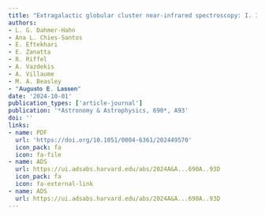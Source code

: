 ```yaml
---
title: "Extragalactic globular cluster near-infrared spectroscopy: I. Integrated near-infrared spectra of Centaurus A/NGC 5128"
authors:
- L. G. Dahmer-Hahn
- Ana L. Chies-Santos
- E. Eftekhari
- E. Zanatta
- R. Riffel
- A. Vazdekis
- A. Villaume
- M. A. Beasley
- "𝐀𝐮𝐠𝐮𝐬𝐭𝐨 𝐄. 𝐋𝐚𝐬𝐬𝐞𝐧"
date: '2024-10-01'
publication_types: ['article-journal']
publication: '*Astronomy & Astrophysics, 690*, A93'
doi: ''
links:
- name: PDF
  url: 'https://doi.org/10.1051/0004-6361/202449570'
  icon_pack: fa
  icon: fa-file
- name: ADS
  url: https://ui.adsabs.harvard.edu/abs/2024A&A...690A..93D
  icon_pack: fa
  icon: fa-external-link
- name: ADS
  url: https://ui.adsabs.harvard.edu/abs/2024A&A...690A..93D
---
```

